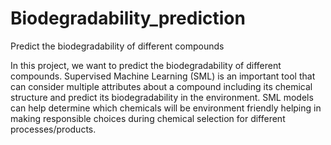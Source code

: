 # Biodegradability_prediction
Predict the biodegradability of different compounds

In this project, we want to predict the biodegradability of different compounds. Supervised Machine Learning (SML) is an important tool that can consider multiple attributes about a compound including its chemical structure and predict its biodegradability in the environment. SML models can help determine which chemicals will be environment friendly helping in making responsible choices during chemical selection for different processes/products.

